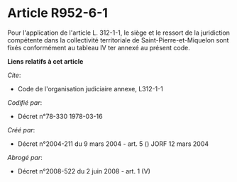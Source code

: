 # Article R952-6-1

Pour l'application de l'article L. 312-1-1, le siège et le ressort de la juridiction compétente dans la collectivité
territoriale de Saint-Pierre-et-Miquelon sont fixés conformément au tableau IV ter annexé au présent code.

**Liens relatifs à cet article**

_Cite_:

  - Code de l'organisation judiciaire annexe, L312-1-1

_Codifié par_:

  - Décret n°78-330 1978-03-16

_Créé par_:

  - Décret n°2004-211 du 9 mars 2004 - art. 5 () JORF 12 mars 2004

_Abrogé par_:

  - Décret n°2008-522 du 2 juin 2008 - art. 1 (V)
